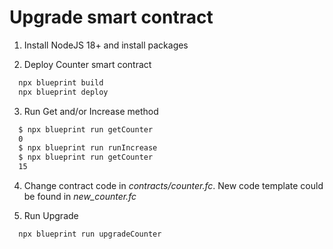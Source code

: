 # Upgrade smart contract

1. Install NodeJS 18+ and install packages

2. Deploy Counter smart contract

  ```bash
    npx blueprint build
    npx blueprint deploy 
  ```
  
3. Run Get and/or Increase method

  ```bash
    $ npx blueprint run getCounter
    0
    $ npx blueprint run runIncrease
    $ npx blueprint run getCounter
    15
  ```

4. Change contract code in *contracts/counter.fc*. New code template could be found in *new_counter.fc*

5. Run Upgrade

  ```bash
    npx blueprint run upgradeCounter
  ```
